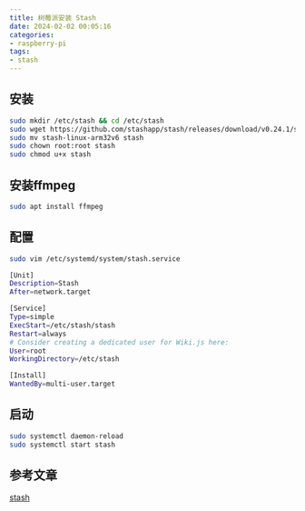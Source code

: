 ```yaml
---
title: 树莓派安装 Stash
date: 2024-02-02 00:05:16
categories:
- raspberry-pi
tags:
- stash
---
```

## 安装

```bash
sudo mkdir /etc/stash && cd /etc/stash
sudo wget https://github.com/stashapp/stash/releases/download/v0.24.1/stash-linux-arm32v6
sudo mv stash-linux-arm32v6 stash
sudo chown root:root stash
sudo chmod u+x stash
```

## 安装ffmpeg

```bash
sudo apt install ffmpeg
```

## 配置

```bash
sudo vim /etc/systemd/system/stash.service

[Unit]
Description=Stash
After=network.target

[Service]
Type=simple
ExecStart=/etc/stash/stash
Restart=always
# Consider creating a dedicated user for Wiki.js here:
User=root
WorkingDirectory=/etc/stash

[Install]
WantedBy=multi-user.target
```

## 启动

```bash
sudo systemctl daemon-reload
sudo systemctl start stash
```

## 参考文章

[stash](https://github.com/stashapp/stash/)
